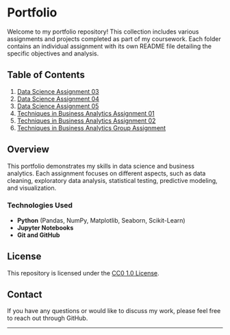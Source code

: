 # Portfolio

Welcome to my portfolio repository! This collection includes various assignments and projects completed as part of my coursework. Each folder contains an individual assignment with its own README file detailing the specific objectives and analysis.

## Table of Contents

1. [Data Science Assignment 03](./Data%20Science%20Assignment%2003)
2. [Data Science Assignment 04](./Data%20Science%20Assignment%2004)
3. [Data Science Assignment 05](./Data%20Science%20Assignment%2005)
4. [Techniques in Business Analytics Assignment 01](./Techniques%20in%20BA%20Assignment%2001)
5. [Techniques in Business Analytics Assignment 02](./Techniques%20in%20BA%20Assignment%2002)
6. [Techniques in Business Analytics Group Assignment](./Techniques%20in%20BA%20Group%20Assignment)

## Overview

This portfolio demonstrates my skills in data science and business analytics. Each assignment focuses on different aspects, such as data cleaning, exploratory data analysis, statistical testing, predictive modeling, and visualization.

### Technologies Used

- **Python** (Pandas, NumPy, Matplotlib, Seaborn, Scikit-Learn)
- **Jupyter Notebooks**
- **Git and GitHub**

## License

This repository is licensed under the [CC0 1.0 License](./LICENSE).

## Contact

If you have any questions or would like to discuss my work, please feel free to reach out through GitHub.

---

